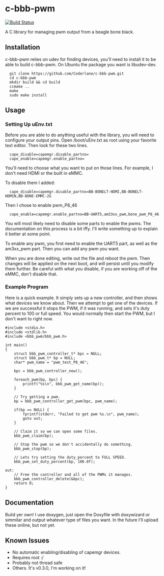 c-bbb-pwm
======================

[![Build Status](https://travis-ci.org/Coderlane/c-bbb-pwm.svg)](https://travis-ci.org/Coderlane/c-bbb-pwm)

A C library for managing pwm output from a beagle bone black.

## Installation

c-bbb-pwm relies on udev for finding devices, you'll need to install 
it to be able to build c-bbb-pwm. On Ubuntu the package you want is libudev-dev.

      git clone https://github.com/Coderlane/c-bbb-pwm.git
      cd c-bbb-pwm
      mkdir build && cd build
      ccmake ..
      make
      sudo make install

## Usage

### Setting Up uEnv.txt

Before you are able to do anything useful with the library,
you will need to configure your output pins. 
Open /boot/uEnv.txt as root using your favorite text editor.
Then look for these two lines.

      cape_disable=capemgr.disable_partno=
      cape_enable=capemgr.enable_partno=

You'll need to choose what you want to put on those lines.
For example, I don't need HDMI or the built in eMMC.

To disable them I added:

      cape_disable=capemgr.disable_partno=BB-BONELT-HDMI,BB-BONELT-HDMIN,BB-BONE-EMMC-2G

Then I chose to enable pwm\_P8\_46

      cape_enable=capemgr.enable_partno=BB-UART5,am33xx_pwm,bone_pwm_P8_46
      
You will most likely need to disable some parts to enable the pwms.
The documentation on this process is a bit iffy. 
I'll write something up to explain it better at some point.

To enable any pwm, you first need to enable the UART5 part,
as well as the am3xx\_pwm part. Then you can add any pwm you want.

When you are done editing, write out the file and reboot the pwm.
Then changes will be applied on the next boot, and will persist
until you modify them further. Be careful with what you disable,
if you are working off of the eMMC, don't disable that.

### Example Program
Here is a quick example. It simply sets up a new controller,
and then shows what devices we know about. Then we attempt to get
one of the devices. If we are successful it stops the PWM, if it 
was running, and sets it's duty percent to 100 or full speed. 
You would normally then start the PWM, but I don't want to right now.

	#include <stdio.h>
	#include <stdlib.h>
	#include <bbb_pwm/bbb_pwm.h>
     
	int main() 
	{
		struct bbb_pwm_controller_t* bpc = NULL; 
		struct bbb_pwm_t* bp = NULL;
		char* pwm_name = "pwm_test_P8_46";
	
		bpc = bbb_pwm_controller_new();

		foreach_pwm(bp, bpc) {
			printf("%s\n", bbb_pwm_get_name(bp));
		}

		// Try getting a pwm.
		bp = bbb_pwm_controller_get_pwm(bpc, pwm_name);

		if(bp == NULL) {
			fprintf(stderr, "Failed to get pwm %s.\n", pwm_name);
			goto out;
		}
      	
		// Claim it so we can open some files.
		bbb_pwm_claim(bp);
	
		// Stop the pwm so we don't accidentally do something.
		bbb_pwm_stop(bp);
      
		// Lets try setting the duty_percent to FULL SPEED.
		bbb_pwm_set_duty_percent(bp, 100.0f);

	out:
		// Free the controller and all of the PWMs it manages.	
		bbb_pwm_controller_delete(&bpc);
		return 0;
	}

## Documentation
 
 Build yer own! I use doxygen, just open the Doxyfile with doxywizard or 
simmilar and output whatever type of files you want. 
In the future I'll upload these online, but not yet.
 
## Known Issues

 * No automatic enabling/disabling of capemgr devices. 
 * Requires root :/
 * Probably not thread safe
 * Others. It's v0.3.0, I'm working on it!
